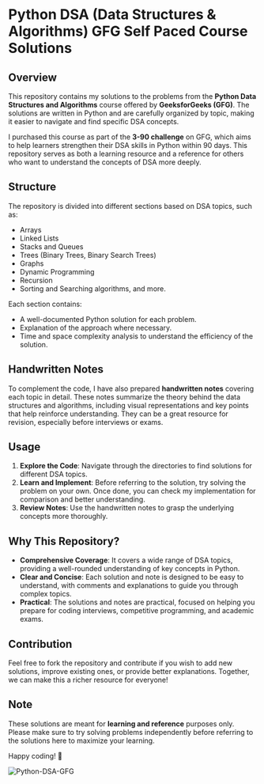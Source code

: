 # Python DSA (Data Structures & Algorithms) GFG Self Paced Course Solutions

## Overview
This repository contains my solutions to the problems from the **Python Data Structures and Algorithms** course offered by **GeeksforGeeks (GFG)**. The solutions are written in Python and are carefully organized by topic, making it easier to navigate and find specific DSA concepts.

I purchased this course as part of the **3-90 challenge** on GFG, which aims to help learners strengthen their DSA skills in Python within 90 days. This repository serves as both a learning resource and a reference for others who want to understand the concepts of DSA more deeply.

## Structure
The repository is divided into different sections based on DSA topics, such as:
- Arrays
- Linked Lists
- Stacks and Queues
- Trees (Binary Trees, Binary Search Trees)
- Graphs
- Dynamic Programming
- Recursion
- Sorting and Searching algorithms, and more.

Each section contains:
- A well-documented Python solution for each problem.
- Explanation of the approach where necessary.
- Time and space complexity analysis to understand the efficiency of the solution.

## Handwritten Notes
To complement the code, I have also prepared **handwritten notes** covering each topic in detail. These notes summarize the theory behind the data structures and algorithms, including visual representations and key points that help reinforce understanding. They can be a great resource for revision, especially before interviews or exams.

## Usage
1. **Explore the Code**: Navigate through the directories to find solutions for different DSA topics. 
2. **Learn and Implement**: Before referring to the solution, try solving the problem on your own. Once done, you can check my implementation for comparison and better understanding.
3. **Review Notes**: Use the handwritten notes to grasp the underlying concepts more thoroughly.

## Why This Repository?
- **Comprehensive Coverage**: It covers a wide range of DSA topics, providing a well-rounded understanding of key concepts in Python.
- **Clear and Concise**: Each solution and note is designed to be easy to understand, with comments and explanations to guide you through complex topics.
- **Practical**: The solutions and notes are practical, focused on helping you prepare for coding interviews, competitive programming, and academic exams.

## Contribution
Feel free to fork the repository and contribute if you wish to add new solutions, improve existing ones, or provide better explanations. Together, we can make this a richer resource for everyone!

## Note
These solutions are meant for **learning and reference** purposes only. Please make sure to try solving problems independently before referring to the solutions here to maximize your learning.

Happy coding! 🚀

<p align="left"> <img src="https://komarev.com/ghpvc/?username=Python-DSA-GFG&label=Solution%20views&color=0e75b6&style=flat" alt="Python-DSA-GFG" /> </p>

